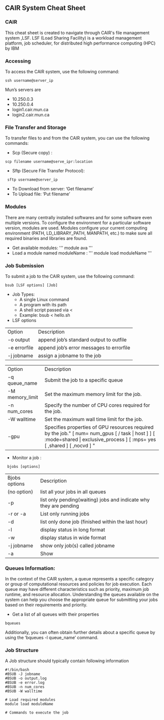 <!-- Output copied to clipboard! -->

<!-- Yay, no errors, warnings, or alerts! -->

<h2>CAIR System Cheat Sheet</h2>



<h3 id="cair">CAIR</h3>


This cheat sheet is created to navigate through CAIR's file management system ,LSF. LSF (Load Sharing Facility) is a workload management platform, job scheduler, for distributed high performance computing (HPC) by IBM

<h3 id="accessing">Accessing</h3>


To access the CAIR system, use the following command:
```
ssh username@server_ip
```
Mun’s servers are 

* 10.250.0.3
* 10.250.0.4
* login1.cair.mun.ca
* login2.cair.mun.ca

<h3 id="file-transfer-and-storage">File Transfer and Storage</h3>


To transfer files to and from the CAIR system, you can use the following commands:



* Scp (Secure copy) : 

```
scp filename username@serve_ipr:location 
```


* Sftp (Secure File Transfer Protocol):

```
 sftp username@server_ip
```


 * To Download from server: ‘Get filename’
 * To Upload file: ‘Put filename’

<h3 id="modules">Modules</h3>


There are many centrally installed softwares and for some software even multiple versions. To configure the environment for a particular software version, modules are used. Modules configure your current computing environment (PATH, LD_LIBRARY_PATH, MANPATH, etc.) to make sure all required binaries and libraries are found.



* Get available modules: ''' module ava '''
* Load a module named moduleName : ''' module load moduleName '''

<h3 id="job-submission">Job Submission</h3>


To submit a job to the CAIR system, use the following command:


```
bsub [LSF options] [Job]
```



 * Job Types:
   * A single Linux command
   * A program with its path
   * A shell script passed via <
   * Example: bsub < hello.sh
* LSF options

<table>
  <tr>
   <td>
Option 
   </td>
   <td>Description
   </td>
  </tr>
  <tr>
   <td>-o output
   </td>
   <td>append job’s standard output to outfile
   </td>
  </tr>
  <tr>
   <td>-e errorfile
   </td>
   <td>append job’s error messages to errorfile
   </td>
  </tr>
  <tr>
   <td>-j jobname
   </td>
   <td>assign a jobname to the job
   </td>
  </tr>
</table>



<table>
  <tr>
   <td>Option
   </td>
   <td>Description
   </td>
  </tr>
  <tr>
   <td>-q queue_name
   </td>
   <td>Submit the job to a specific queue
   </td>
  </tr>
  <tr>
   <td>-M memory_limit
   </td>
   <td>Set the maximum memory limit for the job.
   </td>
  </tr>
  <tr>
   <td>-n num_cores	
   </td>
   <td>Specify the number of CPU cores required for the job.
   </td>
  </tr>
  <tr>
   <td>-W walltime
   </td>
   <td>Set the maximum wall time limit for the job.
   </td>
  </tr>
 <tr>
  <td>-gpu
  </td>
  <td>
   Specifies properties of GPU resources required by the job." [ num= num_gpus [ / task | host ] ] [ :mode=shared | exclusive_process ] [ :mps= yes [ ,shared ] [ ,nocvd ] "
  </td>
 </tr>
</table>




* Monitor a job :

```
 bjobs [options]
```



<table>
  <tr>
   <td>
Bjobs options
   </td>
   <td>Description
   </td>
  </tr>
  <tr>
   <td>(no option)
   </td>
   <td>list all your jobs in all queues
   </td>
  </tr>
  <tr>
   <td>-p
   </td>
   <td>list only pending(waiting) jobs and indicate why they are pending
   </td>
  </tr>
  <tr>
   <td>-r or -a
   </td>
   <td>List only running jobs
   </td>
  </tr>
  <tr>
   <td>-d
   </td>
   <td>list only done job (finished within the last hour)
   </td>
  </tr>
  <tr>
   <td>-l
   </td>
   <td>display status in long format
   </td>
  </tr>
  <tr>
   <td>-w
   </td>
   <td>display status in wide format
   </td>
  </tr>
  <tr>
   <td>-j jobname
   </td>
   <td>show only job(s) called jobname
   </td>
  </tr>
  <tr>
   <td>-a
   </td>
   <td>Show 
   </td>
  </tr>
</table>


<h3 id="queues-information">Queues Information:</h3>


In the context of the CAIR system, a queue represents a specific category or group of computational resources and policies for job execution. Each queue may have different characteristics such as priority, maximum job runtime, and resource allocation. Understanding the queues available on the system can help you choose the appropriate queue for submitting your jobs based on their requirements and priority.



* Get a list of all queues with their properties

```
bqueues
```



Additionally, you can often obtain further details about a specific queue by using the ‘bqueues -l queue_name’ command.

<h3>Job Structure</h3>


A Job structure should typically contain following information


```
#!/bin/bash
#BSUB -J jobname
#BSUB -o output.log
#BSUB -e error.log
#BSUB -n num_cores
#BSUB -W walltime

# Load required modules
module load moduleName

# Commands to execute the job

```

